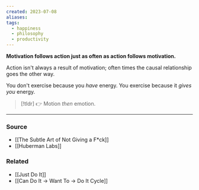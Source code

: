 ```yaml
---
created: 2023-07-08
aliases: 
tags:
  - happiness
  - philosophy
  - productivity
---
```

**Motivation follows action just as often as action follows motivation.**

Action isn't always a result of motivation; often times the causal relationship goes the other way.

You don't exercise because you *have* energy. You exercise because it *gives you* energy.

> [!tldr] 👉 Motion *then* emotion.

---

### Source
- [[The Subtle Art of Not Giving a F*ck]]
- [[Huberman Labs]]

### Related
- [[Just Do It]] 
- [[Can Do It → Want To → Do It Cycle]]